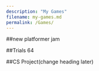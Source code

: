 ```yaml
---
description: "My Games"
filename: my-games.md
permalink: /Games/
---
```


##new platformer jam

##Trials 64

##CS Project(change heading later)
